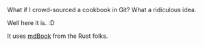 What if I crowd-sourced a cookbook in Git?
What a ridiculous idea.

Well here it is.  :D

It uses [mdBook](https://rust-lang.github.io/mdBook/) from the Rust folks.
